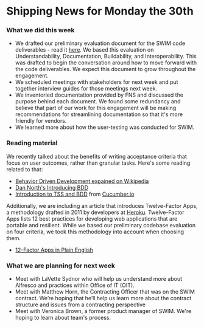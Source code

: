 # Shipping News for Monday the 30th

### What we did this week

- We drafted our preliminary evaluation document for the SWIM code deliverables - read it [here](usda-snap-pa/evaluation1.md). We
  based this evaluation on Understandability, Documentation, Buildability, and
  Interoperability. This was drafted to begin the conversation around how to
  move forward with the code deliverables. We expect this document to grow
  throughout the engagement.
- We scheduled meetings with stakeholders for next week and put together interview
  guides for those meetings next week.
- We inventoried documentation provided by FNS and discussed the purpose behind
  each document. We found some redundancy and believe that part of our work for
  this engagement will be making recommendations for streamlining documentation
  so that it's more friendly for vendors.
- We learned more about how the user-testing was conducted for SWIM.

### Reading material
We recently talked about the benefits of writing acceptance criteria that focus on user outcomes, rather than granular tasks. Here's some reading related to that:
- [Behavior Driven Development expained on Wikipedia](https://en.wikipedia.org/wiki/Behavior-driven_development)
- [Dan North's Introducing BDD](https://dannorth.net/introducing-bdd/)
- [Introduction to TSS and BDD](https://cucumber.io/blog/2017/05/15/intro-to-bdd-and-tdd) from [Cucumber.io](cucumber.io)

Additionally, we are including an article that introduces Twelve-Factor Apps, a methodology drafted in 2011 by developers at [Heroku](heroku.com). Twelve-Factor Apps lists 12 best practices for developing web applications that are portable and resilient. While we based our preliminary codebase evaluation on four criteria, we took this methodology into account when choosing them. 
- [12-Factor Apps in Plain English](http://www.clearlytech.com/2014/01/04/12-factor-apps-plain-english/)

### What we are planning for next week

- Meet with LaVette Sydnor who will help us understand more about Alfresco and
  practices within Office of IT (OIT).
- Meet with Matthew Horn, the Contracting Officer that was on the SWIM contract.
  We’re hoping that he’ll help us learn more about the contract structure and
  issues from a contracting perspective
- Meet with Veronica Brown, a former product manager of SWIM. We're hoping to
  learn about team's process.

